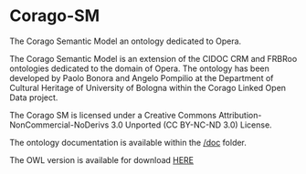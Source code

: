 # Corago-SM
The Corago Semantic Model an ontology dedicated to Opera.

The Corago Semantic Model is an extension of the CIDOC CRM and FRBRoo ontologies dedicated to the domain of Opera.
The ontology has been developed by Paolo Bonora and Angelo Pompilio at the Department of Cultural Heritage of University of Bologna within the Corago Linked Open Data project.

The Corago SM is licensed under a Creative Commons Attribution-NonCommercial-NoDerivs 3.0 Unported (CC BY-NC-ND 3.0) License.

The ontology documentation is available within the [/doc](/doc/readme.md) folder.

The OWL version is available for download [HERE](/corago.owl)
